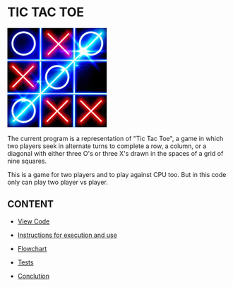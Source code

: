 # TIC TAC TOE

<img src="./IMAGENES/5.png">

The current program is a representation of "Tic Tac Toe", a game in which two players seek in alternate turns to complete a row, a column, or a diagonal with either three O's or three X's drawn in the spaces of a grid of nine squares.

This is a game for two players and to play against CPU too. But in this code only can play two player vs player.

## CONTENT
* [View Code](https://github.com/UP210692/up210692_cpp/blob/main/U3/03_GATO.cpp)

* [Instructions for execution and use](https://github.com/UP210692/up210692_cpp/blob/main/U3/Instructions.md)

* [Flowchart](https://github.com/UP210692/up210692_cpp/blob/main/U3/Flowchart.md)

* [Tests](https://github.com/UP210692/up210692_cpp/blob/main/U3/test.md)

* [Conclution](https://github.com/UP210692/up210692_cpp/blob/main/U3/conclution.md)
